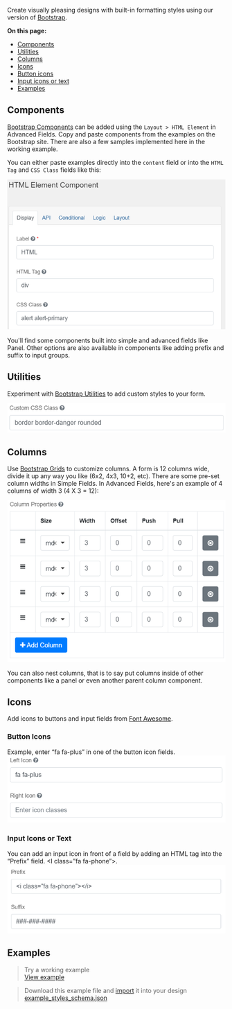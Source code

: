 Create visually pleasing designs with built-in formatting styles using our version of [Bootstrap](https://getbootstrap.com/docs/4.5/components/).

**On this page:**
* [Components](#Components)
* [Utilities](#Utilities)
* [Columns](#Columns)
* [Icons](#Icons)
* [Button icons](#Button-icons)
* [Input icons or text](#Input-icons-or-text)
* [Examples](#examples)

## Components
[Bootstrap Components](https://getbootstrap.com/docs/4.5/components/) can be added using the `Layout > HTML Element` in Advanced Fields. Copy and paste components from the examples on the Bootstrap site. There are also a few samples implemented here in the working example.

You can either paste examples directly into the `content` field or into the `HTML Tag` and `CSS Class` fields like this:

![HTML Tag: div, CSS Class: alert alert-primary](images/bs_alert_example.png)

You'll find some components built into simple and advanced fields like Panel. Other options are also available in components like adding prefix and suffix to input groups.

## Utilities
Experiment with [Bootstrap Utilities](https://getbootstrap.com/docs/4.0/utilities/) to add custom styles to your form.

![Custom CSS Class: border border-danger rounded](images/bs_utilities.png)

## Columns
Use [Bootstrap Grids](https://getbootstrap.com/docs/4.0/layout/grid/) to customize columns. A form is 12 columns wide, divide it up any way you like (6x2, 4x3, 10+2, etc). There are some pre-set column widths in Simple Fields. In Advanced Fields, here's an example of 4 columns of width 3 (4 X 3 = 12):

![Settings for 4 columns of width 3](images/bs_columns.png)

You can also nest columns, that is to say put columns inside of other components like a panel or even another parent column component.

## Icons
Add icons to buttons and input fields from [Font Awesome](https://fontawesome.com/v4.7.0/icons/).

### Button Icons

Example, enter “fa fa-plus” in one of the button icon fields.
![](images/bs_icons.png)

### Input Icons or Text
You can add an input icon in front of a field by adding an HTML tag into the “Prefix” field. <I class=”fa fa-phone”></i>.
![](images/bs_prefix_suffix.png)

## Examples

> Try a working example<br>
> [View example](https://submit.digital.gov.bc.ca/app/form/submit?f=6ff5ba7d-ed8b-433e-a063-162f56627586)

> Download this example file and [import](Import-Export) it into your design<br>
> [example_styles_schema.json](examples/example_styles_schema.json)
